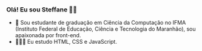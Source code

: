 ### Olá! Eu sou Steffane 👋🏽

- 🔭 Sou estudante de graduação em Ciência da Computação no IFMA (Instituto Federal de Educação, Ciência e Tecnologia do Maranhão), sou apaixonada por front-end.
- 👩🏽‍💻 Eu estudo HTML, CSS e JavaScript.

<div>
  <a href="https://github.com/SteffaneCastro">
</div>  


